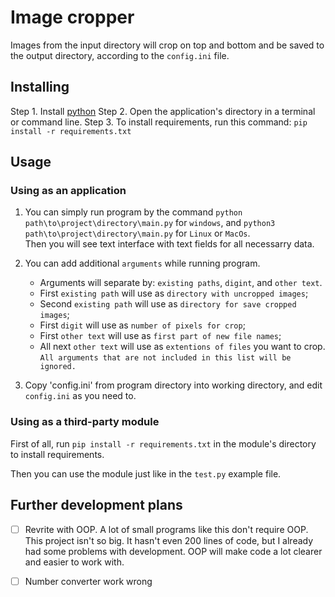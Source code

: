 # Image cropper

Images from the input directory will crop on top and bottom and be saved to
the output directory, according to the `config.ini` file.

## Installing

Step 1. Install [python](python.org)
Step 2. Open the application's directory in a terminal or command line.
Step 3. To install requirements, run this command: `pip install -r requirements.txt`

## Usage

### Using as an application

1. You can simply run program by the command `python path\to\project\directory\main.py` for `windows`,
        and `python3 path\to\project\directory\main.py` for `Linux` or `MacOs`.<br>
        Then you will see text interface with text fields for all necessarry data.

2. You can add additional `arguments` while running program.<br>
   - Arguments will separate by: `existing paths`, `digint`, and `other text`.<br>
   - First `existing path` will use as `directory with uncropped images`;<br>
   - Second `existing path` will use as `directory for save cropped images`;<br>
   - First `digit` will use as `number of pixels for crop`;<br>
   - First `other text` will use as `first part of new file names`;<br>
   - All next `other text` will use as `extentions of files` you want to crop.<br>
   `All arguments that are not included in this list will be ignored.`<br>

3. Copy 'config.ini' from program directory into working directory,
        and edit `config.ini` as you need to.

### Using as a third-party module

First of all, run `pip install -r requirements.txt` in the module's directory to install requirements.

Then you can use the module just like in the `test.py` example file.

## Further development plans

 - [ ] Revrite with OOP.
A lot of small programs like this don't require OOP.
This project isn't so big. It hasn't even 200 lines of code, but I already had some problems with development.
OOP will make code a lot clearer and easier to work with.

 - [ ] Number converter work wrong